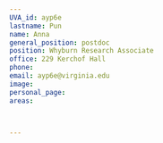 ```yaml
---
UVA_id: ayp6e
lastname: Pun
name: Anna
general_position: postdoc
position: Whyburn Research Associate
office: 229 Kerchof Hall
phone:
email: ayp6e@virginia.edu
image: 
personal_page:
areas:



---
```


